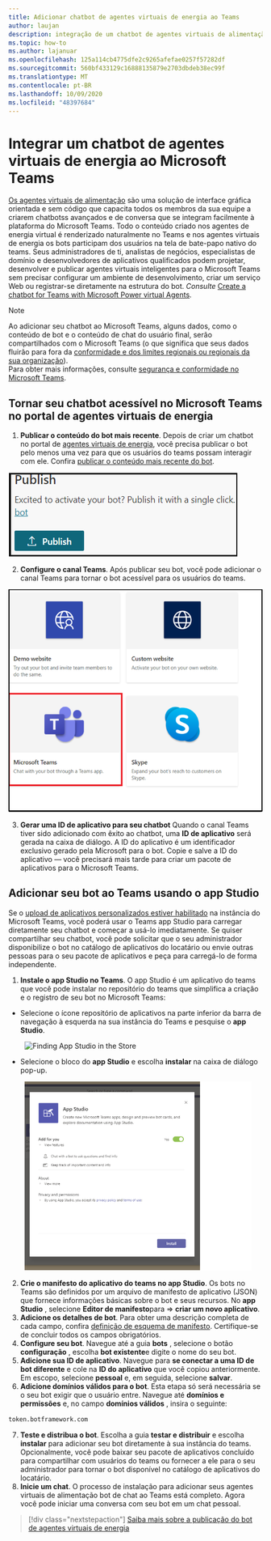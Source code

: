 ```yaml
---
title: Adicionar chatbot de agentes virtuais de energia ao Teams
author: laujan
description: integração de um chatbot de agentes virtuais de alimentação na plataforma do Microsoft Teams
ms.topic: how-to
ms.author: lajanuar
ms.openlocfilehash: 125a114cb4775dfe2c9265afefae0257f57282df
ms.sourcegitcommit: 560bf433129c16888135879e2703dbdeb38ec99f
ms.translationtype: MT
ms.contentlocale: pt-BR
ms.lasthandoff: 10/09/2020
ms.locfileid: "48397684"
---
```

# <a name="integrate-a-power-virtual-agents-chatbot-with-microsoft-teams"></a>Integrar um chatbot de agentes virtuais de energia ao Microsoft Teams

[Os agentes virtuais de alimentação](/power-virtual-agents/fundamentals-what-is-power-virtual-agents) são uma solução de interface gráfica orientada e sem código que capacita todos os membros da sua equipe a criarem chatbotss avançados e de conversa que se integram facilmente à plataforma do Microsoft Teams. Todo o conteúdo criado nos agentes de energia virtual é renderizado naturalmente no Teams e nos agentes virtuais de energia os bots participam dos usuários na tela de bate-papo nativo do teams. Seus administradores de ti, analistas de negócios, especialistas de domínio e desenvolvedores de aplicativos qualificados podem projetar, desenvolver e publicar agentes virtuais inteligentes para o Microsoft Teams sem precisar configurar um ambiente de desenvolvimento, criar um serviço Web ou registrar-se diretamente na estrutura do bot.  *Consulte* [Create a chatbot for Teams with Microsoft Power virtual Agents](../what-are-bots.md#create-a-chatbot-for-teams-with-microsoft-power-virtual-agents).

> [!NOTE]
> Ao adicionar seu chatbot ao Microsoft Teams, alguns dados, como o conteúdo de bot e o conteúdo de chat do usuário final, serão compartilhados com o Microsoft Teams (o que significa que seus dados fluirão para fora da [conformidade e dos limites regionais ou regionais da sua organização](/power-virtual-agents/data-location)). <br/>
> Para obter mais informações, consulte [segurança e conformidade no Microsoft Teams](/MicrosoftTeams/security-compliance-overview).

## <a name="make-your-chatbot-reachable-in-teams-in-the-power-virtual-agents-portal"></a>Tornar seu chatbot acessível no Microsoft Teams no portal de agentes virtuais de energia

1. **Publicar o conteúdo do bot mais recente**.  Depois de criar um chatbot no portal de [agentes virtuais de energia](https://powervirtualagents.microsoft.com), você precisa publicar o bot pelo menos uma vez para que os usuários do teams possam interagir com ele. Confira [publicar o conteúdo mais recente do bot](/power-virtual-agents/publication-fundamentals-publish-channels#publish-the-latest-bot-content).

![publicar no portal de agentes virtuais de energia](../../assets/images/pva-publish.png)

2. **Configure o canal Teams**. Após publicar seu bot, você pode adicionar o canal Teams para tornar o bot acessível para os usuários do teams.

![canais no portal de agentes virtuais de energia](../../assets/images/pva-channels.png)

3. **Gerar uma ID de aplicativo para seu chatbot**  Quando o canal Teams tiver sido adicionado com êxito ao chatbot, uma **ID de aplicativo** será gerada na caixa de diálogo. A ID do aplicativo é um identificador exclusivo gerado pela Microsoft para o bot.  Copie e salve a ID do aplicativo — você precisará mais tarde para criar um pacote de aplicativos para o Microsoft Teams.

## <a name="add-your-bot-to-teams-using-app-studio"></a>Adicionar seu bot ao Teams usando o app Studio

Se o [upload de aplicativos personalizados estiver habilitado](/microsoftteams/admin-settings) na instância do Microsoft Teams, você poderá usar o Teams app Studio para carregar diretamente seu chatbot e começar a usá-lo imediatamente. Se quiser compartilhar seu chatbot, você pode solicitar que o seu administrador disponibilize o bot no catálogo de aplicativos do locatário ou envie outras pessoas para o seu pacote de aplicativos e peça para carregá-lo de forma independente.

1. **Instale o app Studio no Teams**. O app Studio é um aplicativo do teams que você pode instalar no repositório do teams que simplifica a criação e o registro de seu bot no Microsoft Teams: 

  * Selecione o ícone repositório de aplicativos na parte inferior da barra de navegação à esquerda na sua instância do Teams e pesquise o **app Studio**.
>

&emsp;&emsp; <img  width="450px" alt="Finding App Studio in the Store" src="/msteams-docs/msteams-platform/assets/images/get-started/app-studio-store.png"/>   

  * Selecione o bloco do **app Studio** e escolha **instalar** na caixa de diálogo pop-up.
>
&emsp;&emsp; <img  width="450px" alt="Installing App Studio" src="../../assets/images/get-started/app-studio-install.png"/>

2. **Crie o manifesto do aplicativo do teams no app Studio**.  Os bots no Teams são definidos por um arquivo de manifesto de aplicativo (JSON) que fornece informações básicas sobre o bot e seus recursos. No **app Studio** , selecione **Editor de manifesto**para   =>  **criar um novo aplicativo**.
3. **Adicione os detalhes de bot**. Para obter uma descrição completa de cada campo, confira [definição de esquema de manifesto](../../resources/schema/manifest-schema.md). Certifique-se de concluir todos os campos obrigatórios.
4. **Configure seu bot**. Navegue até a guia **bots** , selecione o botão **configuração** , escolha **bot existente**e digite o nome do seu bot.
5. **Adicione sua ID de aplicativo**. Navegue para **se conectar a uma ID de bot diferente** e cole na **ID do aplicativo** que você copiou anteriormente. Em escopo, selecione **pessoal** e, em seguida, selecione **salvar**.
6. **Adicione domínios válidos para o bot**.  Esta etapa só será necessária se o seu bot exigir que o usuário entre. Navegue até **domínios e permissões** e, no campo **domínios válidos** , insira o seguinte:

```bash
token.botframework.com
```

7.  **Teste e distribua o bot**. Escolha a guia **testar e distribuir** e escolha **instalar** para adicionar seu bot diretamente à sua instância do teams. Opcionalmente, você pode baixar seu pacote de aplicativos concluído para compartilhar com usuários do teams ou fornecer a ele para o seu administrador para tornar o bot disponível no catálogo de aplicativos do locatário.
8. **Inicie um chat**. O processo de instalação para adicionar seus agentes virtuais de alimentação bot de chat ao Teams está completo. Agora você pode iniciar uma conversa com seu bot em um chat pessoal.

> [!div class="nextstepaction"]
> [Saiba mais sobre a publicação do bot de agentes virtuais de energia](/power-virtual-agents/publication-fundamentals-publish-channels)

